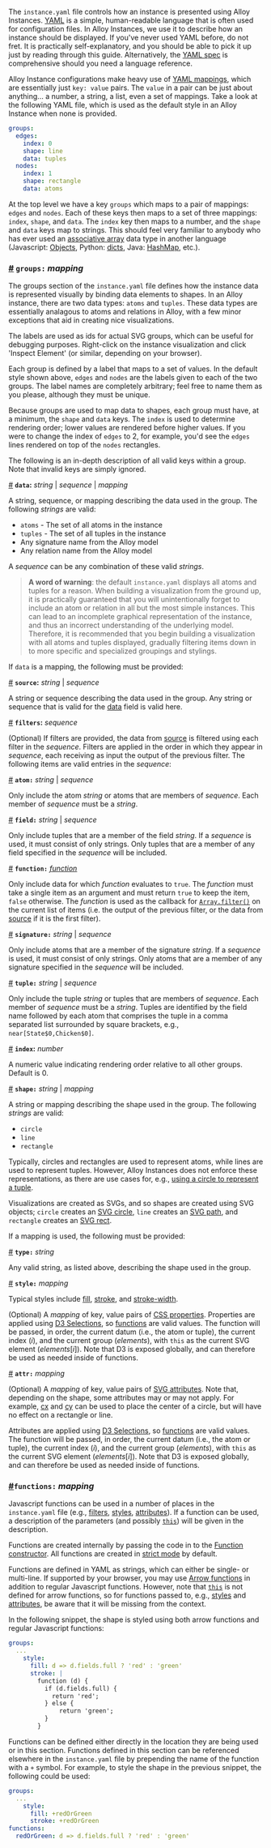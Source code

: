 The `instance.yaml` file controls how an instance is presented using Alloy Instances. [YAML](https://en.wikipedia.org/wiki/YAML) is a simple, human-readable language that is often used for configuration files. In Alloy Instances, we use it to describe how an instance should be displayed. If you've never used YAML before, do not fret. It is practically self-explanatory, and you should be able to pick it up just by reading through this guide. Alternatively, the [YAML spec](http://yaml.org/spec/1.2/spec.html) is comprehensive should you need a language reference.

Alloy Instance configurations make heavy use of [YAML mappings](http://yaml.org/spec/1.2/spec.html#mapping//), which are essentially just `key: value` pairs. The `value` in a pair can be just about anything... a number, a string, a list, even a set of mappings. Take a look at the following YAML file, which is used as the default style in an Alloy Instance when none is provided.
 
```yaml
groups:
  edges:
    index: 0
    shape: line
    data: tuples
  nodes:
    index: 1
    shape: rectangle
    data: atoms
```
 
At the top level we have a key `groups` which maps to a pair of mappings: `edges` and `nodes`. Each of these keys then maps to a set of three mappings: `index`, `shape`, and `data`. The `index` key then maps to a number, and the `shape` and `data` keys map to strings. This should feel very familiar to anybody who has ever used an [associative array](https://en.wikipedia.org/wiki/Associative_array) data type in another language (Javascript: [Objects](https://developer.mozilla.org/en-US/docs/Web/JavaScript/Reference/Global_Objects/Object), Python: [dicts](https://docs.python.org/3/library/stdtypes.html#typesmapping), Java: [HashMap](https://docs.oracle.com/javase/8/docs/api/java/util/HashMap.html), etc.).
 
### <a name='groups' class='anchor' href='#groups'>#</a> **`groups:`** _mapping_
 
The groups section of the `instance.yaml` file defines how the instance data is represented visually by binding data elements to shapes. In an Alloy instance, there are two data types: `atoms` and `tuples`. These data types are essentially analagous to atoms and relations in Alloy, with a few minor exceptions that aid in creating nice visualizations. 
 
<aside>The labels are used as ids for actual SVG groups, which can be useful for debugging purposes. Right-click on the instance visualization and click 'Inspect Element' (or similar, depending on your browser).</aside>
 
Each group is defined by a label that maps to a set of values. In the default style shown above, `edges` and `nodes` are the labels given to each of the two groups. The label names are completely arbitrary; feel free to name them as you please, although they must be unique.
 
Because groups are used to map data to shapes, each group must have, at a minimum, the `shape` and `data` keys. The `index` is used to determine rendering order; lower values are rendered before higher values. If you were to change the index of `edges` to 2, for example, you'd see the `edges` lines rendered on top of the `nodes` rectangles.
 
The following is an in-depth description of all valid keys within a group. Note that invalid keys are simply ignored.

<a name="group-data" href="#group-data">#</a> **`data`:** _string_ | _sequence_ | _mapping_
 
A string, sequence, or mapping describing the data used in the group. The following _strings_ are valid:

* `atoms` - The set of all atoms in the instance
* `tuples` - The set of all tuples in the instance
* Any signature name from the Alloy model
* Any relation name from the Alloy model

A _sequence_ can be any combination of these valid _strings_.

> **A word of warning**: the default `instance.yaml` displays all atoms and tuples for a reason. When building a visualization from the ground up, it is practically guaranteed that you will unintentionally forget to include an atom or relation in all but the most simple instances. This can lead to an incomplete graphical representation of the instance, and thus an incorrect understanding of the underlying model. Therefore, it is recommended that you begin building a visualization with all atoms and tuples displayed, gradually filtering items down in to more specific and specialized groupings and stylings.

If `data` is a mapping, the following must be provided:

<div class='subsection'>

<a name="group-data-source" href="#group-data-source">#</a> **`source`:** _string_ | _sequence_

A string or sequence describing the data used in the group. Any string or sequence that is valid for the [data](#group-data) field is valid here.

<a name="group-data-filters" href="#group-data-filters">#</a> **`filters`:** _sequence_

(Optional) If filters are provided, the data from [source](#group-data-source) is filtered using each filter in the _sequence_. Filters are applied in the order in which they appear in _sequence_, each receiving as input the output of the previous filter. The following items are valid entries in the _sequence_:

<div class='subsection'>

<a name='group-data-filter-atom' href='#group-data-filter-atom'>#</a> **`atom:`** _string_ | _sequence_

Only include the atom _string_ or atoms that are members of _sequence_. Each member of _sequence_ must be a _string_.

<a name='group-data-filter-field' href='#group-data-filter-field'>#</a> **`field:`** _string_ | _sequence_

Only include tuples that are a member of the field _string_. If a _sequence_ is used, it must consist of only strings. Only tuples that are a member of any field specified in the _sequence_ will be included.

<a name='group-data-filter-function' href='#group-data-filter-function'>#</a> **`function:`** [_function_](#functions)

Only include data for which _function_ evaluates to `true`. The _function_ must take a single item as an argument and must return `true` to keep the item, `false` otherwise. The _function_ is used as the callback for [`Array.filter()`](https://developer.mozilla.org/en-US/docs/Web/JavaScript/Reference/Global_Objects/Array/filter) on the current list of items (i.e. the output of the previous filter, or the data from [source](#group-data-source) if it is the first filter).

<a name='group-data-filter-signature' href='#group-data-filter-signature'>#</a> **`signature:`** _string_ | _sequence_

Only include atoms that are a member of the signature _string_. If a _sequence_ is used, it must consist of only strings. Only atoms that are a member of any signature specified in the _sequence_ will be included.

<a name='group-data-filter-tuple' href='#group-data-filter-tuple'>#</a> **`tuple:`** _string_ | _sequence_

Only include the tuple _string_ or tuples that are members of _sequence_. Each member of _sequence_ must be a _string_. Tuples are identified by the field name followed by each atom that comprises the tuple in a comma separated list surrounded by square brackets, e.g., `near[State$0,Chicken$0]`.

</div>

</div>

<a name="group-index" href="#group-index">#</a> **`index`:** _number_

A numeric value indicating rendering order relative to all other groups. Default is 0.

<a name='group-shape' href='#group-shape'>#</a> **`shape:`** _string_ | _mapping_

A string or mapping describing the shape used in the group. The following _strings_ are valid:

* `circle`
* `line`
* `rectangle`

Typically, circles and rectangles are used to represent atoms, while lines are used to represent tuples. However, Alloy Instances does not enforce these representations, as there are use cases for, e.g., [using a circle to represent a tuple](#).

Visualizations are created as SVGs, and so shapes are created using SVG objects; `circle` creates an [SVG circle](https://developer.mozilla.org/en-US/docs/Web/SVG/Element/circle), `line` creates an [SVG path](https://developer.mozilla.org/en-US/docs/Web/SVG/Element/path), and `rectangle` creates an [SVG rect](https://developer.mozilla.org/en-US/docs/Web/SVG/Element/rect).

If a mapping is used, the following must be provided:

<div class='subsection'>

<a name='shape-type' href='#shape-type'>#</a> **`type:`** _string_

Any valid string, as listed above, describing the shape used in the group.

<a name='shape-style' href='#shape-style'>#</a> **`style:`** _mapping_

<aside>

Typical styles include [fill](https://developer.mozilla.org/en-US/docs/Web/SVG/Attribute/fill), [stroke](https://developer.mozilla.org/en-US/docs/Web/SVG/Attribute/stroke), and [stroke-width](https://developer.mozilla.org/en-US/docs/Web/SVG/Attribute/stroke-width).

</aside>

(Optional) A _mapping_ of key, value pairs of [CSS properties](https://developer.mozilla.org/en-US/docs/Web/CSS/Reference). Properties are applied using [D3 Selections](https://github.com/d3/d3-selection#selection_style), so [functions](#functions) are valid values. The function will be passed, in order, the current datum (i.e., the atom or tuple), the current index (_i_), and the current group (_elements_), with `this` as the current SVG element (_elements_[_i_]). Note that D3 is exposed globally, and can therefore be used as needed inside of functions.

<a name='shape-attr' href='#shape-attr'>#</a> **`attr:`** _mapping_

(Optional) A _mapping_ of key, value pairs of [SVG attributes](https://developer.mozilla.org/en-US/docs/Web/SVG/Attribute). Note that, depending on the shape, some attributes may or may not apply. For example, [cx](https://developer.mozilla.org/en-US/docs/Web/SVG/Attribute/cx) and [cy](https://developer.mozilla.org/en-US/docs/Web/SVG/Attribute/cy) can be used to place the center of a circle, but will have no effect on a rectangle or line.

Attributes are applied using [D3 Selections](https://github.com/d3/d3-selection#selection_attr), so [functions](#functions) are valid values. The function will be passed, in order, the current datum (i.e., the atom or tuple), the current index (_i_), and the current group (_elements_), with `this` as the current SVG element (_elements_[_i_]). Note that D3 is exposed globally, and can therefore be used as needed inside of functions.

</div>

### <a name='functions' class='anchor' href='#functions'>#</a>**`functions:`** _mapping_

Javascript functions can be used in a number of places in the `instance.yaml` file (e.g., [filters](#group-data-filter-function), [styles](#shape-style), [attributes](#shape-attr)). If a function can be used, a description of the parameters (and possibly [`this`](https://developer.mozilla.org/en-US/docs/Web/JavaScript/Reference/Operators/this)) will be given in the description.

Functions are created internally by passing the code in to the [Function constructor](https://developer.mozilla.org/en-US/docs/Web/JavaScript/Reference/Global_Objects/Function). All functions are created in [strict mode](https://developer.mozilla.org/en-US/docs/Web/JavaScript/Reference/Strict_mode) by default.

Functions are defined in YAML as strings, which can either be single- or multi-line. If supported by your browser, you may use [Arrow functions](https://developer.mozilla.org/en-US/docs/Web/JavaScript/Reference/Functions/Arrow_functions) in addition to regular Javascript functions. However, note that [`this`](https://developer.mozilla.org/en-US/docs/Web/JavaScript/Reference/Operators/this) is not defined for arrow functions, so for functions passed to, e.g., [styles](#shape-style) and [attributes](#shape-attr), be aware that it will be missing from the context. 

In the following snippet, the shape is styled using both arrow functions and regular Javascript functions:

```YAML
groups:
  ...
    style:
      fill: d => d.fields.full ? 'red' : 'green'
      stroke: |
        function (d) {
          if (d.fields.full) {
            return 'red';
          } else {
              return 'green';
          }
        }
```

Functions can be defined either directly in the location they are being used or in this section. Functions defined in this section can be referenced elsewhere in the `instance.yaml` file by prepending the name of the function with a `+` symbol. For example, to style the shape in the previous snippet, the following could be used:

```YAML
groups:
  ...
    style:
      fill: +redOrGreen
      stroke: +redOrGreen
functions:
  redOrGreen: d => d.fields.full ? 'red' : 'green'
```
